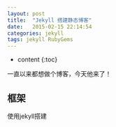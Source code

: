 ```yaml
---
layout: post
title:  "Jekyll 搭建静态博客"
date:   2015-02-15 22:14:54
categories: jekyll
tags: jekyll RubyGems
---
```



* content
{:toc}

一直以来都想做个博客，今天他来了！




## 框架

使用jekyll搭建